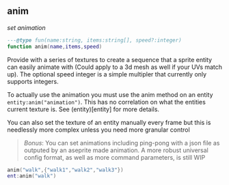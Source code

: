 ## anim

_set animation_

```lua
---@type fun(name:string, items:string[], speed?:integer)
function anim(name,items,speed)
```

Provide with a series of textures to create a sequence that a sprite entity can easily animate with (Could apply to a 3d mesh as well if your UVs match up). The optional speed integer is a simple multipler that currently only supports integers.

To actually use the animation you must use the anim method on an entity `entity:anim("animation")`. This has no correlation on what the entities current texture is. See (entity)[entity] for more details.

You can also set the texture of an entity manually every frame but this is needlessly more complex unless you need more granular control

> _Bonus_: You can set animations including ping-pong with a json file as outputed by an aseprite made animation. A more robust universal config format, as well as more command parameters, is still WIP

```lua
anim("walk",{"walk1","walk2","walk3"})
ent:anim("walk")
```
